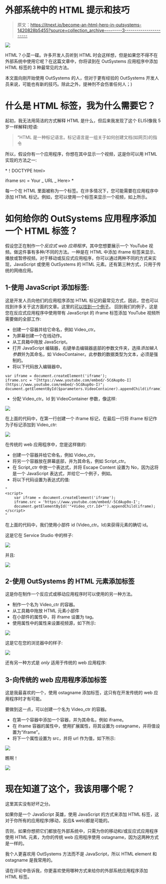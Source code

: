 # 外部系统中的 HTML 提示和技巧

> 原文：<https://itnext.io/become-an-html-hero-in-outsystems-1420828b5455?source=collection_archive---------3----------------------->

![](img/2f954b44e8847940d688de431af6af28.png)

HTML？小菜一碟。许多开发人员听到 HTML 时会这样想，但是如果您不得不在外部系统中使用它呢？在这篇文章中，你将读到在 OutSystems 应用程序中添加 HTML 标签的 3 种最常见的方法。

本文面向刚开始使用 OutSystems 的人，但对于更有经验的 OutSystems 开发人员来说，可能也有新的技巧。除此之外，提神剂不会伤害任何人；)

# 什么是 HTML 标签，我为什么需要它？

起初，我无法用简洁的方式解释 HTML 是什么，但后来我发现了这个 ELI5(像我 5 岁一样解释)短语:

> “HTML 是一种标记语言。标记语言是一组关于如何创建文档(如网页)的指令

所以，假设你有一个应用程序，你想在其中显示一个视频，这是你可以用 HTML 实现的方法之一:

*！DOCTYPE html>
<html>
<body>
iframe src = Your _ URL _ Here></iframe>
</body>
</html>*

每一个在 HTML 里面被称为一个标签。在许多情况下，您可能需要在应用程序中添加 HTML 标记。例如，您可以使用一个标签来显示一个视频，如上所示。

# 如何给你的 OutSystems 应用程序添加一个 HTML 标签？

假设您正在制作一个*反应式 web 应用程序*，其中您想要展示一个 YouTube 视频。做这件事有多种/不同的方法。一种是在 HTML 中添加 iframe 标签来显示、播放或暂停视频。对于移动或反应式应用程序，你可以通过两种不同的方式来实现，JavaScript 或使用 OutSystems 的 HTML 元素。还有第三种方式，只用于传统的网络应用。

## 1-使用 JavaScript 添加标签:

这是开发人员向他们的应用程序添加 HTML 标记的最常见方式，因此，您也可以找到许多关于这方面的文章。这里的[可以找到一个例子](https://www.w3schools.com/js/js_htmldom_nodes.asp)。
回到我们的例子，这是您在反应式应用程序中使用带有 JavaScript 的 iframe 标签添加 YouTube 视频所需要做的全部工作:

*   创建一个容器并给它命名，例如 Video_ctr。
*   为屏幕创建一个在线动作。
*   从工具箱中拖放 JavaScript。
*   打开 JavaScript 编辑器，右键单击编辑器底部的参数文件夹，选择*添加输入参数*并为其命名，如 VideoContainer。此参数的数据类型为文本，必须是强制的。
*   将以下代码放入编辑器中。

```
var iframe = document.createElement('iframe');
iframe.src = "[https://www.youtube.com/embed/-5CdAup0o-I](https://www.youtube.com/embed/-5CdAup0o-I)";
document.getElementById($parameters.VideoContainer).appendChild(iframe);
```

*   分配 Video_ctr。Id 到 VideoContainer 参数，像这样:

![](img/3bbb174daeb053d5f174c4bebe391eb2.png)

在上面的代码中，在第一行创建一个 iframe 标记，在最后一行将 iframe 标记作为子标记添加到 Video_ctr:

![](img/2f56a4bfad9fe4b3e0dd19c80bec8779.png)

在传统的 web 应用程序中，您是这样做的:

*   创建一个容器并给它命名，例如 Video_ctr。
*   将另一个容器放在屏幕底部，并为其命名，例如 Script_ctr。
*   在 Script_ctr 中放一个表达式，并将 Escape Content 设置为 No，因为这将是一个 JavaScript 表达式，并给它一个例子，例如<javascript video="">。</javascript>
*   将以下代码设置为表达式的值:

```
"
<script>
    var iframe = document.createElement('iframe');
    iframe.src = 'https://www.youtube.com/embed/-5CdAup0o-I';
    document.getElementById('"+Video_ctr.Id+"').appendChild(iframe);
</script>
"
```

在上面的代码中，我们使用小部件 id (Video_ctr。Id)来获得元素的确切 id。

这是它在 Service Studio 中的样子:

![](img/6f85f48026b7f88da8f22b87b69cd0eb.png)

并且:

![](img/77f4700cbd2f6210473126646cca521a.png)

## 2-使用 OutSystems 的 HTML 元素添加标签

这是你在制作一个反应式或移动应用程序时可以使用的另一种方法。

*   制作一个名为 Video_ctr 的容器。
*   从工具箱中拖放 HTML 元素小部件
*   在小部件的属性中，将 iframe 设置为 tag。
*   使用属性中的属性来设置视频源，如下所示:

![](img/f4a81608846e7d2657f8b7f89e7b9027.png)

这是它在您的浏览器中的样子:

![](img/f418f97d9e9eaf92951f8d9ced555162.png)

还有另一种方式是 *only* 适用于传统的 web 应用程序:

## 3-向传统的 web 应用程序添加标签

这是我最喜欢的一个，使用 ostagname 添加标签，这只有在开发传统的 web 应用程序时才有可能。

要做到这一点，可以创建一个名为 Video_ctr 的容器。

*   在第一个容器中添加一个容器，并为其命名，例如 iframe。
*   在 iframe 容器的属性中，使用扩展属性，将其设置为 ostagname，并将值设置为“iframe”。
*   将下一个属性设置为 src，并将 url 作为值，如下所示:

![](img/3d1497a6be1f65f06d9160808093df7f.png)

瞧啊！

![](img/01be375523da8c56c4504b5c4d1b9dba.png)

# 现在知道了这个，我该用哪个呢？

这里其实没有好坏之分。

如果你是一个 JavaScript 英雄，使用 JavaScript 的方式来添加 HTML 标签，这对于你所有的应用程序(移动，反应& web)都是可能的。

否则，如果你想把它们都放在外部系统中，只需为你的移动和/或反应式应用程序使用 HTML 元素，为你的传统 web 应用程序使用 ostagname，因为这两种方式是一样的。

我个人更喜欢用 OutSystems 方法而不是 JavaScript，所以 HTML element 和 ostagname 是我常用的。

请在评论中告诉我，你更喜欢使用哪种方式来给你的外部系统应用程序添加 HTML 标签。